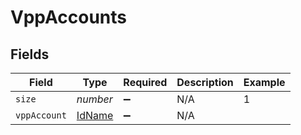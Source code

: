 # VppAccounts


## Fields

| Field                                   | Type                                    | Required                                | Description                             | Example                                 |
| --------------------------------------- | --------------------------------------- | --------------------------------------- | --------------------------------------- | --------------------------------------- |
| `size`                                  | *number*                                | :heavy_minus_sign:                      | N/A                                     | 1                                       |
| `vppAccount`                            | [IdName](../../models/shared/idname.md) | :heavy_minus_sign:                      | N/A                                     |                                         |